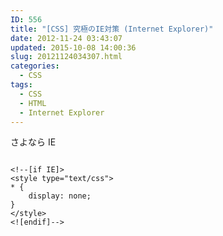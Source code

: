 ```yaml
---
ID: 556
title: "[CSS] 究極のIE対策 (Internet Explorer)"
date: 2012-11-24 03:43:07
updated: 2015-10-08 14:00:36
slug: 20121124034307.html
categories:
  - CSS
tags:
  - CSS
  - HTML
  - Internet Explorer
---
```


さよなら IE

<!--more-->
<pre class="language-html"><code>
&lt;!--[if IE]&gt;
&lt;style type=&quot;text/css&quot;&gt;
* {
    display: none; 
}
&lt;/style&gt;
&lt;![endif]--&gt;
</code></pre>
